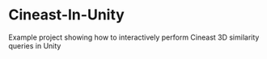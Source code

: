 # Cineast-In-Unity
Example project showing how to interactively perform Cineast 3D similarity queries in Unity
